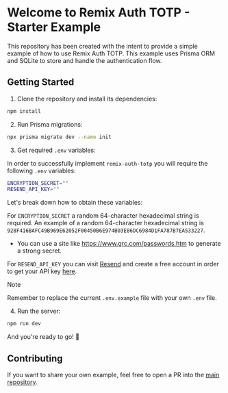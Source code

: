 # Welcome to Remix Auth TOTP - Starter Example

This repository has been created with the intent to provide a simple example of how to use Remix Auth TOTP. This example uses Prisma ORM and SQLite to store and handle the authentication flow.

## Getting Started

1. Clone the repository and install its dependencies:

```sh
npm install
```


2. Run Prisma migrations:

```sh
npx prisma migrate dev --name init
```

3. Get required `.env` variables:

In order to successfully implement `remix-auth-totp` you will require the following `.env` variables:

```sh
ENCRYPTION_SECRET=""
RESEND_API_KEY=""
```

Let's break down how to obtain these variables:

For `ENCRYPTION_SECRET` a random 64-character hexadecimal string is required. An example of a random 64-character hexadecimal string is `928F416BAFC49B969E62052F00450B6E974B03E86DC6984D1FA787B7EA533227`.
- You can use a site like https://www.grc.com/passwords.htm to generate a strong secret.

For `RESEND_API_KEY` you can visit [Resend](https://resend.com) and create a free account in order to get your API key [here](https://resend.com/api-keys).

> [!NOTE]
> Remember to replace the current `.env.example` file with your own `.env` file.

4. Run the server:

```sh
npm run dev
```

And you're ready to go! 🎉

## Contributing

If you want to share your own example, feel free to open a PR into the [main repository](https://github.com/dev-xo/remix-auth-totp).
